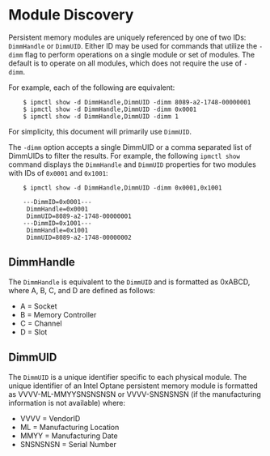 # Module Discovery

Persistent memory modules are uniquely referenced by one of two IDs: `DimmHandle` or `DimmUID`. Either ID may be used for commands that utilize the `-dimm` flag to perform operations on a single module or set of modules. The default is to operate on all modules, which does not require the use of `-dimm`.

For example, each of the following are equivalent:

```text
    $ ipmctl show -d DimmHandle,DimmUID -dimm 8089-a2-1748-00000001
    $ ipmctl show -d DimmHandle,DimmUID -dimm 0x0001
    $ ipmctl show -d DimmHandle,DimmUID -dimm 1
```

For simplicity, this document will primarily use `DimmUID`.

The `-dimm` option accepts a single DimmUID or a comma separated list of DimmUIDs to filter the results. For example, the following `ipmctl show` command displays the `DimmHandle` and `DimmUID` properties for two modules with IDs of `0x0001` and `0x1001`:

```text
    $ ipmctl show -d DimmHandle,DimmUID -dimm 0x0001,0x1001

    ---DimmID=0x0001---
     DimmHandle=0x0001
     DimmUID=8089-a2-1748-00000001
    ---DimmID=0x1001---
     DimmHandle=0x1001
     DimmUID=8089-a2-1748-00000002
```

## DimmHandle

The `DimmHandle` is equivalent to the `DimmUID` and is formatted as 0xABCD, where A, B, C, and D are defined as follows:

* A = Socket
* B = Memory Controller
* C = Channel
* D = Slot

## DimmUID

The `DimmUID` is a unique identifier specific to each physical module. The unique identifier of an Intel Optane persistent memory module is formatted as VVVV-ML-MMYYSNSNSNSN or VVVV-SNSNSNSN \(if the manufacturing information is not available\) where:

* VVVV = VendorID
* ML = Manufacturing Location
* MMYY = Manufacturing Date
* SNSNSNSN = Serial Number

